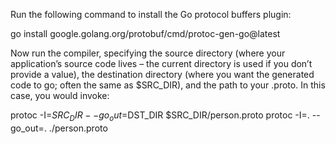 Run the following command to install the Go protocol buffers plugin:

go install google.golang.org/protobuf/cmd/protoc-gen-go@latest

Now run the compiler, specifying the source directory (where your application’s source code lives – the current directory is used if you don’t provide a value), the destination directory (where you want the generated code to go; often the same as $SRC_DIR), and the path to your .proto. In this case, you would invoke:

protoc -I=$SRC_DIR --go_out=$DST_DIR $SRC_DIR/person.proto
protoc -I=. --go_out=. ./person.proto